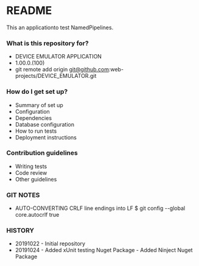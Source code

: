 # README #

This an applicationto test NamedPipelines.

### What is this repository for? ###

* DEVICE EMULATOR APPLICATION
* 1.00.0.(100)
* git remote add origin git@github.com:web-projects/DEVICE_EMULATOR.git

### How do I get set up? ###

* Summary of set up
* Configuration
* Dependencies
* Database configuration
* How to run tests
* Deployment instructions

### Contribution guidelines ###

* Writing tests
* Code review
* Other guidelines

### GIT NOTES ###

*  AUTO-CONVERTING CRLF line endings into LF
   $ git config --global core.autocrlf true
   
### HISTORY ###

* 20191022 - Initial repository
* 20191024 - Added xUnit testing Nuget Package
           - Added Ninject Nuget Package

